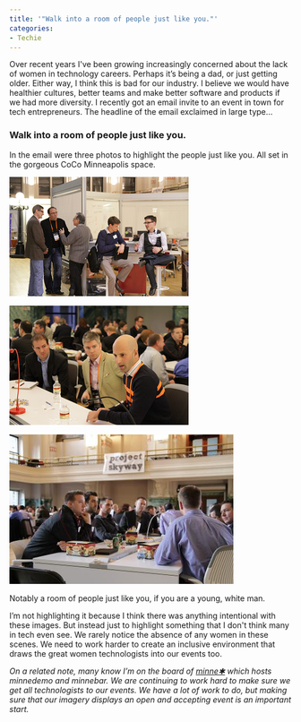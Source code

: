 ```yaml
---
title: '"Walk into a room of people just like you."'
categories:
- Techie
---
```


Over recent years I've been growing increasingly concerned about the lack of women in technology careers. Perhaps it’s being a dad, or just getting older. Either way, I think this is bad for our industry. I believe we would have healthier cultures, better teams and make better software and products if we had more diversity.
I recently got an email invite to an event in town for tech entrepreneurs. The headline of the email exclaimed in large type…

### Walk into a room of people just like you.

In the email were three photos to highlight the people just like you. All set in the gorgeous CoCo Minneapolis space.



  
   ![](/assets/posts/2014/6856984136_3bec1fb50f_n61d0f3.jpg)
  

  
   ![](/assets/posts/2014/7003068857_c00afbb3eb_nd943f9.jpg)
  

  
   ![](/assets/posts/2014/7003164875_7b44fe506b_c0847029960f1.jpg)
  



Notably a room of people just like you, if you are a young, white man.

I’m not highlighting it because I think there was anything intentional with these images. But instead just to highlight something that I don't think many in tech even see. We rarely notice the absence of any women in these scenes. We need to work harder to create an inclusive environment that draws the great women technologists into our events too.

_On a related note, many know I’m on the board of [minne✱](http://minnestar.org) which hosts minnedemo and minnebar. We are continuing to work hard to make sure we get all technologists to our events. We have a lot of work to do, but making sure that our imagery displays an open and accepting event is an important start._
